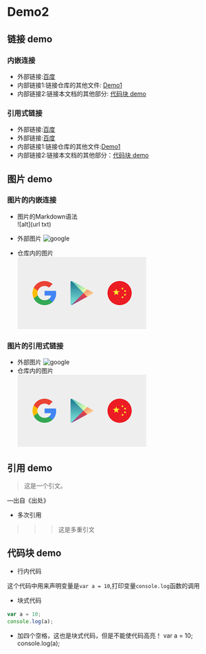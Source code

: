 # Demo2


## 链接 demo

### 内嵌连接

- 外部链接:[百度](https://www.baidu.com)  
- 内部链接1:链接仓库的其他文件: [Demo1](Demo1.md)
- 内部链接2:链接本文档的其他部分: [代码块 demo](Demo2.md#代码块-demo)

### 引用式链接

- 外部链接:[百度]
- 外部链接:[百度][baidu]
- 内部链接1:链接仓库的其他文件:[Demo1]
- 内部链接2:链接本文档的其他部分：[代码块 demo]

## 图片 demo

### 图片的内嵌连接

- 图片的Markdown语法  
    ![alt](url txt)
    
- 外部图片
![google](http://jbcdn2.b0.upaiyun.com/2015/11/a569940a91db90f903ccdac9ae137e45.jpg "谷歌网站")  
- 仓库内的图片  
![GoogleChina](images/google.png)

### 图片的引用式链接

- 外部图片
![google][GoogleLogo] 
- 仓库内的图片  
![GoogleChina][GoogleChinaLogo]

## 引用 demo

>这是一个引文。  

—出自《出处》

- 多次引用
>>>这是多重引文

## 代码块 demo  

- 行内代码

这个代码中用来声明变量是`var a = 10`,打印变量`console.log`函数的调用

- 块式代码

<!-- 此处的JavaScript表示 下面的代码关键字会遵从该语言的关键字高亮显示 -->

```javascript
var a = 10;
console.log(a);
```

- 加四个空格，这也是块式代码，但是不能使代码高亮！
    var a = 10;
    console.log(a);

<!-- 本文中的所有链接  -->
[百度]: http://www.baidu.com
[baidu]: http://www.baidu.com
[Demo1]: Demo1.md
[代码块 demo]: Demo2.md#代码块-demo
[GoogleLogo]:http://jbcdn2.b0.upaiyun.com/2015/11/a569940a91db90f903ccdac9ae137e45.jpg
[GoogleChinaLogo]:images/google.png
